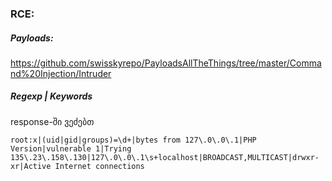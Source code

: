 ### RCE:

##### Payloads:
https://github.com/swisskyrepo/PayloadsAllTheThings/tree/master/Command%20Injection/Intruder

##### Regexp | Keywords
response-ში ვეძებთ
```
root:x|(uid|gid|groups)=\d+|bytes from 127\.0\.0\.1|PHP Version|vulnerable 1|Trying 135\.23\.158\.130|127\.0\.0\.1\s+localhost|BROADCAST,MULTICAST|drwxr-xr|Active Internet connections
```
